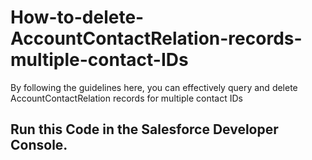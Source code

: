 # How-to-delete-AccountContactRelation-records-multiple-contact-IDs
By following the guidelines here, you can effectively query and delete AccountContactRelation records for multiple contact IDs

## Run this Code in the Salesforce Developer Console.
